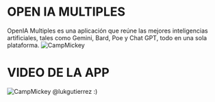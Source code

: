 # OPEN IA MULTIPLES
OpenIA Multiples es una aplicación que reúne las mejores inteligencias artificiales, tales como Gemini, Bard, Poe y Chat GPT, todo en una sola plataforma.
![CampMickey](https://res.cloudinary.com/dhysyvasz/image/upload/v1683141898/openia_syjz3n.png)
# VIDEO DE LA APP
![CampMickey](https://www.canva.com/design/DAF_lmMx7VU/tZuwcgxp0RosVfB9gJPmAg/watch?utm_content=DAF_lmMx7VU&utm_campaign=designshare&utm_medium=link&utm_source=editor)
@lukgutierrez :)

